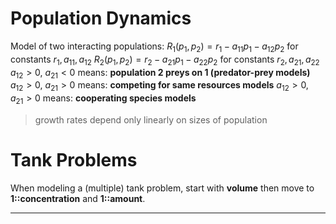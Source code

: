 # Population Dynamics

Model of two interacting populations:
$R_1(p_1,p_2)=r_1-a_{11}p_1-a_{12}p_2$ for constants $r_{1},a_{11},a_{12}$
$R_2(p_1,p_2)=r_2-a_{21}p_1-a_{22}p_2$ for constants $r_{2},a_{21},a_{22}$
$a_{12} > 0$, $a_{21} < 0$ means: **population $2$ preys on $1$ (predator-prey models)**
$a_{12} > 0$, $a_{21} > 0$ means: **competing for same resources models**
$a_{12} > 0$, $a_{21} > 0$ means: **cooperating species models**
> growth rates depend only linearly on sizes of population

# Tank Problems

When modeling a (multiple) tank problem, start with **volume** then move to **1::concentration** and **1::amount**.
***
